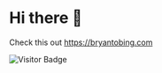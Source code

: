 # Hi there 👋

Check this out https://bryantobing.com

![Visitor Badge](https://visitor-badge.laobi.icu/badge?page_id=bryantobing12.bryantobing12)





